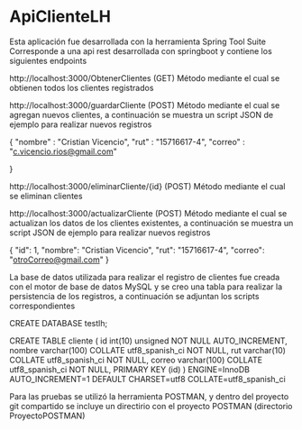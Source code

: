 # ApiClienteLH
Esta aplicación fue desarrollada con la herramienta Spring Tool Suite
Corresponde a una api rest desarrollada con springboot y contiene los siguientes endpoints

http://localhost:3000/ObtenerClientes (GET)
Método mediante el cual se obtienen todos los clientes registrados

http://localhost:3000/guardarCliente (POST)
Método mediante el cual se agregan nuevos clientes, a continuación se muestra un script JSON de ejemplo para realizar nuevos registros

{
	"nombre" : "Cristian Vicencio",
	"rut" : "15716617-4",
	"correo" : "c.vicencio.rios@gmail.com"
	
}

http://localhost:3000/eliminarCliente/{id} (POST)
Método mediante el cual se eliminan clientes

http://localhost:3000/actualizarCliente (POST)
Método mediante el cual se actualizan los datos de los clientes existentes, a continuación se muestra un script JSON de ejemplo para realizar nuevos registros

{
	"id": 1,
	"nombre": "Cristian Vicencio",
	"rut": "15716617-4",
	"correo": "otroCorreo@gmail.com"
}

La base de datos utilizada para realizar el registro de clientes fue creada con el motor de base de datos MySQL y se creo una tabla para realizar la persistencia de los registros, a continuación se adjuntan los scripts correspondientes

CREATE DATABASE testlh;

CREATE TABLE cliente (
  id 		int(10) unsigned NOT NULL AUTO_INCREMENT,
  nombre 	varchar(100) COLLATE utf8_spanish_ci NOT NULL,
  rut 		varchar(10) COLLATE utf8_spanish_ci NOT NULL,
  correo 	varchar(100) COLLATE utf8_spanish_ci NOT NULL,
  PRIMARY KEY (id)
) ENGINE=InnoDB AUTO_INCREMENT=1 DEFAULT CHARSET=utf8 COLLATE=utf8_spanish_ci

Para las pruebas se utilizó la herramienta POSTMAN, y dentro del proyecto git compartido se incluye un directirio con el proyecto POSTMAN (directorio ProyectoPOSTMAN)
